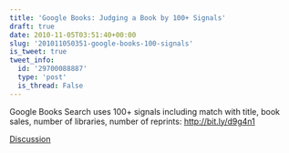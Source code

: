 ```yaml
---
title: 'Google Books: Judging a Book by 100+ Signals'
draft: true
date: 2010-11-05T03:51:40+00:00
slug: '201011050351-google-books-100-signals'
is_tweet: true
tweet_info:
  id: '29700088887'
  type: 'post'
  is_thread: False
---
```




Google Books Search uses 100+ signals including match with title, book sales, number of libraries, number of reprints: http://bit.ly/d9g4n1

[Discussion](https://x.com/sytelus/status/29700088887)
